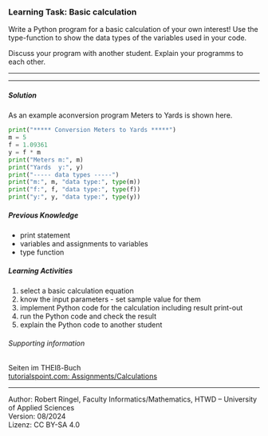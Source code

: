 ### Learning Task: Basic calculation

Write a Python program for a basic calculation of your own interest! Use the type-function to show the data types of the variables used in your code.

Discuss your program with another student. Explain your programms to each other.

---------------------------------------
---------------------------------------

##### Solution

As an example aconversion program Meters to Yards is shown here.

``` python
print("***** Conversion Meters to Yards *****")
m = 5
f = 1.09361
y = f * m
print("Meters m:", m)
print("Yards  y:", y)
print("----- data types -----")
print("m:", m, "data type:", type(m))
print("f:", f, "data type:", type(f))
print("y:", y, "data type:", type(y))
```

##### Previous Knowledge

- print statement
- variables and assignments to variables
- type function

##### Learning Activities

1) select a basic calculation equation
2) know the input parameters - set sample value for them
3) implement Python code for the calculation including result print-out
4) run the Python code and check the result
5) explain the Python code to another student


###### Supporting information

Seiten im THEIß-Buch  
[tutorialspoint.com: Assignments/Calculations](https://www.tutorialspoint.com/python/python_assignment_operators.htm)

----
[//]: # "Learning objective: Understanding of variables, calculation and result printing"
[//]: # "Topic: variables, calculations, printing"
[//]: # "Complexity: 1 - low"
[//]: # "Task type: Imitation task"

Author: Robert Ringel, Faculty Informatics/Mathematics, HTWD – University of Applied Sciences  
Version: 08/2024            
Lizenz: CC BY-SA 4.0
